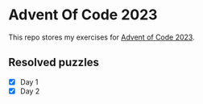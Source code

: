 # Advent Of Code 2023

This repo stores my exercises for [Advent of Code 2023](https://adventofcode.com/2023). 

## Resolved puzzles

- [x] Day 1
- [x] Day 2
